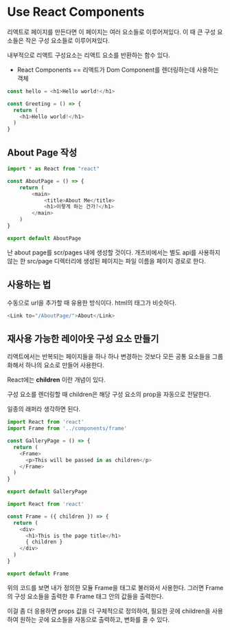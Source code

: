 # Use React Components

리액트로 페이지를 만든다면 이 페이지는 여러 요소들로 이루어져있다.
이 때 큰 구성 요소들은 작은 구성 요소들로 이루어져있다.

내부적으로 리액트 구성요소는 리액트 요소를 반환하는 함수 있다.

* React Components == 리액트가 Dom Component를 렌더링하는데 사용하는 객체

```js
const hello = <h1>Hello world!</h1>

const Greeting = () => {
  return (
    <h1>Hello world!</h1>
  )
}
```

## About Page 작성
```javascript
import * as React from "react"

const AboutPage = () => {
    return (
        <main>
            <title>About Me</title>
            <h1>이렇게 하는 건가?</h1>
        </main>
    )
}

export default AboutPage
```

난 about page를 scr/pages 내에 생성할 것이다.
개츠비에서는 별도 api를 사용하지 않는 한 src/page 디렉터리에 생성된 페이지는 파일 이름을 페이지 경로로 한다.

## <Link> 사용하는 법

수동으로 url을 추가할 때 유용한 방식이다.
html의 <a> 태그가 비슷하다.
```js
<Link to="/AboutPage/">About</Link>
```

## 재사용 가능한 레이아웃 구성 요소 만들기

리액트에서는 반복되는 페이지들을 하나 하나 변경하는 것보다 모든 공통 요소들을 그룹화해서 하나의 요소로 만들어 사용한다.


React에는 __children__ 이란 개념이 있다.

구성 요소를 렌더링할 때 children은 해당 구성 요소의 prop을 자동으로 전달한다.

일종의 래퍼라 생각하면 된다.
```js
import React from 'react'
import Frame from '../components/frame'

const GalleryPage = () => {
  return (
    <Frame>
      <p>This will be passed in as children</p>
    </Frame>
  )
}

export default GalleryPage
```
```js
import React from 'react'

const Frame = ({ children }) => {
  return (
    <div>
      <h1>This is the page title</h1>
      { children }
    </div>
  )
}

export default Frame
```

위의 코드를 보면 내가 정의한 모듈 Frame을 태그로 불러와서 사용한다.
그러면 Frame의 구성 요소들을 출력한 후 Frame 태그 안의 값들을 출력한다.

이걸 좀 더 응용하면 props 값을 더 구체적으로 정의하여, 필요한 곳에 children을 사용하여 원하는 곳에 요소들을 자동으로 출력하고, 변화를 줄 수 있다.